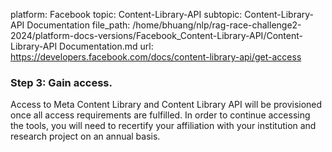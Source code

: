 platform: Facebook
topic: Content-Library-API
subtopic: Content-Library-API Documentation
file_path: /home/bhuang/nlp/rag-race-challenge2-2024/platform-docs-versions/Facebook_Content-Library-API/Content-Library-API Documentation.md
url: https://developers.facebook.com/docs/content-library-api/get-access

### **Step 3: Gain access.**

Access to Meta Content Library and Content Library API will be provisioned once all access requirements are fulfilled. In order to continue accessing the tools, you will need to recertify your affiliation with your institution and research project on an annual basis.